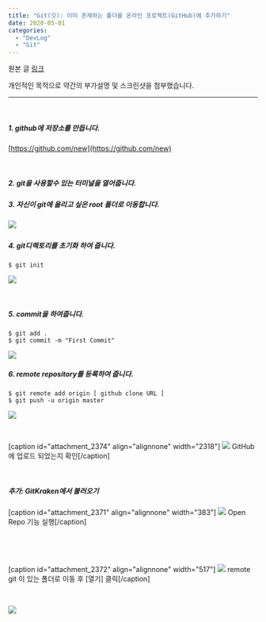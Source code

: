 ```yaml
---
title: "Git(깃): 이미 존재하는 폴더를 온라인 프로젝트(GitHub)에 추가하기"
date: 2020-05-01
categories: 
  - "DevLog"
  - "Git"
---
```


원본 글 [링크](https://mrgamza.tistory.com/491)

개인적인 목적으로 약간의 부가설명 및 스크린샷을 첨부했습니다.

* * *

 

##### **1\. github에 저장소를 만듭니다.**

[https://github.com/new](https://github.com/new)

 

##### **2\. git을 사용할수 있는 터미널을 열어줍니다.**

##### **3\. 자신이 git에 올리고 싶은 root 폴더로 이동합니다.**

#####  ![](/assets/img/wp-content/uploads/2020/05/스크린샷-2020-05-01-오후-6.08.56.png)

##### **4\. git디렉토리를 초기화 하여 줍니다.**

```
$ git init
```

 ![](/assets/img/wp-content/uploads/2020/05/스크린샷-2020-05-01-오후-6.09.42.png)

 

##### **5\. commit을 하여줍니다.**

```
$ git add .
$ git commit -m "First Commit"
```

 ![](/assets/img/wp-content/uploads/2020/05/스크린샷-2020-05-01-오후-6.12.51.png)

##### **6\. remote repository를 등록하여 줍니다.**

```
$ git remote add origin [ github clone URL ]
$ git push -u origin master
```

 ![](/assets/img/wp-content/uploads/2020/05/스크린샷-2020-05-01-오후-6.16.23.png)

 

\[caption id="attachment\_2374" align="alignnone" width="2318"\] ![](/assets/img/wp-content/uploads/2020/05/스크린샷-2020-05-01-오후-6.25.03.png) GitHub에 업로드 되었는지 확인\[/caption\]

 

##### **추가: GitKraken에서 불러오기**

\[caption id="attachment\_2371" align="alignnone" width="383"\] ![](/assets/img/wp-content/uploads/2020/05/스크린샷-2020-05-01-오후-6.20.00.png) Open Repo 기능 실행\[/caption\]

 

 

\[caption id="attachment\_2372" align="alignnone" width="517"\] ![](/assets/img/wp-content/uploads/2020/05/스크린샷-2020-05-01-오후-6.22.45.png) remote git 이 있는 폴더로 이동 후 \[열기\] 클릭\[/caption\] 

 

 ![](/assets/img/wp-content/uploads/2020/05/스크린샷-2020-05-01-오후-6.23.04.png)
